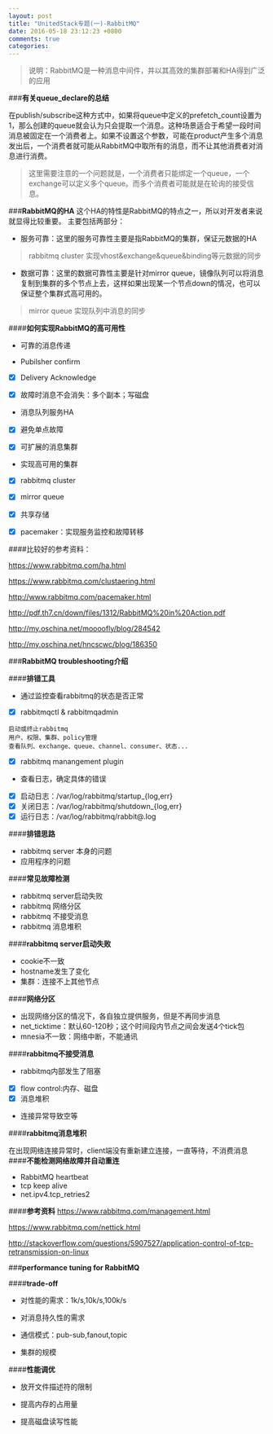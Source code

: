 ```yaml
---
layout: post
title: "UnitedStack专题(一)-RabbitMQ"
date: 2016-05-18 23:12:23 +0800
comments: true
categories: 
---
```

> 说明：RabbitMQ是一种消息中间件，并以其高效的集群部署和HA得到广泛的应用

###**有关queue_declare的总结**


在publish/subscribe这种方式中，如果将queue中定义的prefetch_count设置为1，那么创建的queue就会认为只会提取一个消息。这种场景适合于希望一段时间消息被固定在一个消费者上。如果不设置这个参数，可能在product产生多个消息发出后，一个消费者就可能从RabbitMQ中取所有的消息，而不让其他消费者对消息进行消费。

> 这里需要注意的一个问题就是，一个消费者只能绑定一个queue，一个exchange可以定义多个queue。而多个消费者可能就是在轮询的接受信息。


###**RabbitMQ的HA**
这个HA的特性是RabbitMQ的特点之一，所以对开发者来说就显得比较重要。
主要包括两部分：

- 服务可靠：这里的服务可靠性主要是指RabbitMQ的集群，保证元数据的HA

> rabbitmq cluster 实现vhost&exchange&queue&binding等元数据的同步

- 数据可靠：这里的数据可靠性主要是针对mirror queue，镜像队列可以将消息复制到集群的多个节点上去，这样如果出现某一个节点down的情况，也可以保证整个集群式高可用的。

> mirror queue 实现队列中消息的同步


####**如何实现RabbitMQ的高可用性**

- 可靠的消息传递

 -  Pubilsher confirm

 - [x] Delivery Acknowledge

 - [x] 故障时消息不会消失：多个副本；写磁盘




- 消息队列服务HA

 - [x] 避免单点故障

 - [x] 可扩展的消息集群

- 实现高可用的集群

 - [x] rabbitmq cluster

 - [x] mirror queue

 - [x] 共享存储

 - [x] pacemaker：实现服务监控和故障转移



####比较好的参考资料：

https://www.rabbitmq.com/ha.html

https://www.rabbitmq.com/clustaering.html

http://www.rabbitmq.com/pacemaker.html

http://pdf.th7.cn/down/files/1312/RabbitMQ%20in%20Action.pdf

http://my.oschina.net/moooofly/blog/284542

http://my.oschina.net/hncscwc/blog/186350


###**RabbitMQ troubleshooting介绍**

####**排错工具**

- 通过监控查看rabbitmq的状态是否正常
 - [x] rabbitmqctl & rabbitmqadmin

```
启动或终止rabbitmq
用户、权限、集群、policy管理
查看队列、exchange、queue、channel、consumer、状态...
```
 - [x] rabbitmq manangement plugin
- 查看日志，确定具体的错误
 - [x] 启动日志：/var/log/rabbitmq/startup_{log,err} 
 - [x] 关闭日志：/var/log/rabbitmq/shutdown_{log,err} 
 - [x] 运行日志：/var/log/rabbitmq/rabbit@<host>.log

####**排错思路**

- rabbitmq server 本身的问题
- 应用程序的问题

####**常见故障检测**

- rabbitmq server启动失败
- rabbitmq 网络分区
- rabbitmq 不接受消息
- rabbitmq 消息堆积

####**rabbitmq server启动失败**

- cookie不一致
- hostname发生了变化
- 集群：连接不上其他节点

####**网络分区**

- 出现网络分区的情况下，各自独立提供服务，但是不再同步消息
- net_ticktime：默认60-120秒；这个时间段内节点之间会发送4个tick包
- mnesia不一致：网络中断，不能通讯

####**rabbitmq不接受消息**


- rabbitmq内部发生了阻塞
 - [x] flow control:内存、磁盘
 - [x] 消息堆积
- 连接异常导致空等

####**rabbitmq消息堆积**

在出现网络连接异常时，client端没有重新建立连接，一直等待，不消费消息
####**不能检测网络故障并自动重连**

- RabbitMQ heartbeat
- tcp keep alive
- net.ipv4.tcp_retries2

####**参考资料**
https://www.rabbitmq.com/management.html

https://www.rabbitmq.com/nettick.html

http://stackoverflow.com/questions/5907527/application-control-of-tcp-retransmission-on-linux



###**performance tuning for RabbitMQ**

####**trade-off**

- 对性能的需求：1k/s,10k/s,100k/s

- 对消息持久性的需求

- 通信模式：pub-sub,fanout,topic

- 集群的规模

####**性能调优**

- 放开文件描述符的限制

- 提高内存的占用量

- 提高磁盘读写性能




